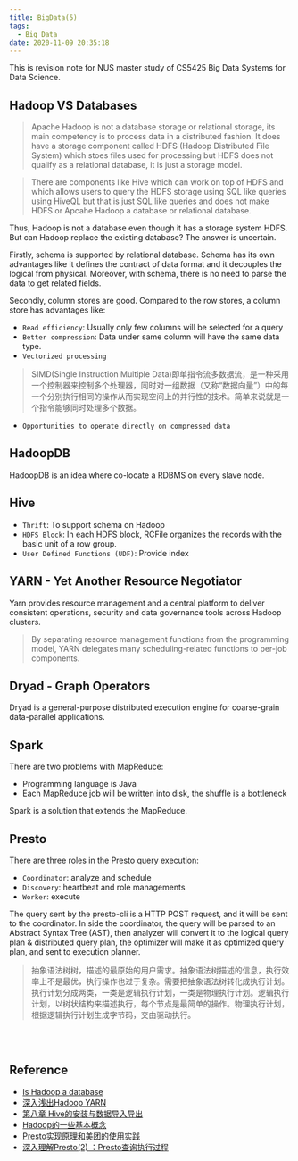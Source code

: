 ```yaml
---
title: BigData(5)
tags:
  - Big Data
date: 2020-11-09 20:35:18
---
```




This is revision note for NUS master study of CS5425 Big Data Systems for Data Science.

## Hadoop VS Databases

>Apache Hadoop is not a database storage or relational storage, its main competency is to process data in a distributed fashion. It does have a storage component called HDFS (Hadoop Distributed File System) which stoes files used for processing but HDFS does not qualify as a relational database, it is just a storage model.

>There are components like Hive which can work on top of HDFS and which allows users to query the HDFS storage using SQL like queries using HiveQL but that is just SQL like queries and does not make HDFS or Apcahe Hadoop a database or relational database.

Thus, Hadoop is not a database even though it has a storage system HDFS. But can Hadoop replace the existing database? The answer is uncertain.

Firstly, schema is supported by relational database. Schema has its own advantages like it defines the contract of data format and it decouples the logical from physical. Moreover, with schema, there is no need to parse the data to get related fields. 

Secondly, column stores are good. Compared to the row stores, a column store has advantages like:

- `Read efficiency`: Usually only few columns will be selected for a query
- `Better compression`: Data under same column will have the same data type.
- `Vectorized processing`
>SIMD(Single Instruction Multiple Data)即单指令流多数据流，是一种采用一个控制器来控制多个处理器，同时对一组数据（又称“数据向量”）中的每一个分别执行相同的操作从而实现空间上的并行性的技术。简单来说就是一个指令能够同时处理多个数据。
- `Opportunities to operate directly on compressed data`



## HadoopDB
HadoopDB is an idea where co-locate a RDBMS on every slave node.


## Hive

- `Thrift`: To support schema on Hadoop
- `HDFS Block`: In each HDFS block, RCFile organizes the records with the basic unit of a row group. 
- `User Defined Functions (UDF)`: Provide index

## YARN - Yet Another Resource Negotiator
Yarn provides resource management and a central platform to deliver consistent operations, security and data governance tools across Hadoop clusters.

>By separating resource management functions from the programming model, YARN delegates many scheduling-related functions to per-job components.


## Dryad - Graph Operators
Dryad is a general-purpose distributed execution engine for coarse-grain data-parallel applications. 

## Spark
There are two problems with MapReduce:

- Programming language is Java
- Each MapReduce job will be written into disk, the shuffle is a bottleneck

Spark is a solution that extends the MapReduce.

## Presto
There are three roles in the Presto query execution:

- `Coordinator`: analyze and schedule
- `Discovery`: heartbeat and role managements
- `Worker`: execute

The query sent by the presto-cli is a HTTP POST request, and it will be sent to the coordinator. In side the coordinator, the query will be parsed to an Abstract Syntax Tree (AST), then analyzer will convert it to the logical query plan & distributed query plan, the optimizer will make it as optimized query plan, and sent to execution planner.

> 抽象语法树树，描述的最原始的用户需求。抽象语法树描述的信息，执行效率上不是最优，执行操作也过于复杂。需要把抽象语法树转化成执行计划。执行计划分成两类，一类是逻辑执行计划，一类是物理执行计划。逻辑执行计划，以树状结构来描述执行，每个节点是最简单的操作。物理执行计划，根据逻辑执行计划生成字节码，交由驱动执行。










<br/>
<br/>

## Reference
- [Is Hadoop a database](https://examples.javacodegeeks.com/enterprise-java/apache-hadoop/is-hadoop-a-database/)
- [深入浅出Hadoop YARN](https://zhuanlan.zhihu.com/p/55108455)
- [第八章 Hive的安装与数据导入导出](https://chu888chu888.gitbooks.io/hadoopstudy/content/Content/8/chapter8.html)
- [Hadoop的一些基本概念](https://chu888chu888.gitbooks.io/hadoopstudy/content/Content/3/chapter0301.html)
- [Presto实现原理和美团的使用实践](https://tech.meituan.com/2014/06/16/presto.html)
- [深入理解Presto(2) ：Presto查询执行过程](https://blog.csdn.net/sjtuyunlei/article/details/79382979)